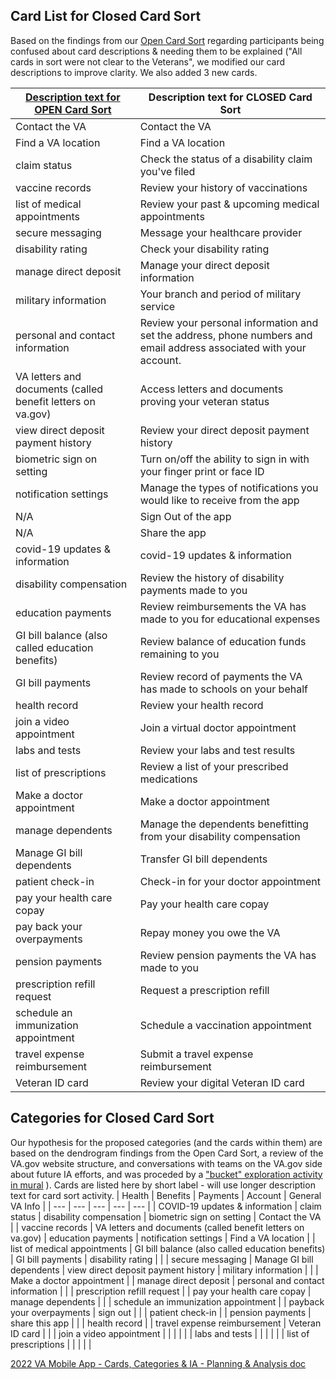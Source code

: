 
## Card List for Closed Card Sort
Based on the findings from our [Open Card Sort](https://github.com/department-of-veterans-affairs/va.gov-team/blob/master/products/va-mobile-app/ux-research/information-architecture/open%20card%20sort/Card-sort-research-report.md#key-findings) regarding participants being confused about card descriptions & needing them to be explained ("All cards in sort were not clear to the Veterans", we modified our card descriptions to improve clarity. We also added 3 new cards.



| [Description text for OPEN Card Sort](https://github.com/department-of-veterans-affairs/va.gov-team/blob/master/products/va-mobile-app/ux-research/information-architecture/open%20card%20sort/Card-sort-card-list.md) | Description text for CLOSED Card Sort |
| --- | --- |
| Contact the VA | Contact the VA |
| Find a VA location | Find a VA location |
| claim status | Check the status of a disability claim you've filed |
| vaccine records | Review your history of vaccinations |
| list of medical appointments | Review your past & upcoming medical appointments |
| secure messaging | Message your healthcare provider |
| disability rating | Check your disability rating |
| manage direct deposit | Manage your direct deposit information |
| military information | Your branch and period of military service |
| personal and contact information | Review your personal information and set the address, phone numbers and email address associated with your account. |
| VA letters and documents (called benefit letters on va.gov) | Access letters and documents proving your veteran status |
| view direct deposit payment history | Review your direct deposit payment history |
| biometric sign on setting | Turn on/off the ability to sign in with your finger print or face ID  |
| notification settings | Manage the types of notifications you would like to receive from the app |
| N/A | Sign Out of the app |
| N/A | Share the app |
| covid-19 updates & information | covid-19 updates & information |
| disability compensation | Review the history of disability payments made to you |
| education payments | Review reimbursements the VA has made to you for educational expenses |
| GI bill balance (also called education benefits) | Review balance of education funds remaining to you |
| GI bill payments | Review record of payments the VA has made to schools on your behalf |
| health record | Review your health record |
| join a video appointment | Join a virtual doctor appointment |
| labs and tests | Review your labs and test results |
| list of prescriptions | Review a list of your prescribed medications |
| Make a doctor appointment | Make a doctor appointment |
| manage dependents | Manage the dependents benefitting from your disability compensation |
| Manage GI bill dependents | Transfer GI bill dependents |
| patient check-in | Check-in for your doctor appointment |
| pay your health care copay | Pay your health care copay |
| pay back your overpayments | Repay money you owe the VA |
| pension payments | Review pension payments the VA has made to you |
| prescription refill request | Request a prescription refill |
| schedule an immunization appointment | Schedule a vaccination appointment |
| travel expense reimbursement | Submit a travel expense reimbursement |
| Veteran ID card | Review your digital Veteran ID card |

## Categories for Closed Card Sort
Our hypothesis for the proposed categories (and the cards within them) are based on the dendrogram findings from the Open Card Sort, a review of the VA.gov website structure, and conversations with teams on the VA.gov side about future IA efforts, and was proceded by a ["bucket" exploration activity in mural](https://app.mural.co/t/adhoccorporateworkspace2583/m/adhoccorporateworkspace2583/1634908357710/58074b53d4942298679622026490db78c1ee8806?wid=0-1643840124216)
). Cards are listed here by short label - will use longer description text for card sort activity.
| Health | Benefits | Payments | Account | General VA Info |
| --- | --- | --- | --- | --- |
| COVID-19 updates & information | claim status | disability compensation | biometric sign on setting | Contact the VA |
| vaccine records | VA letters and documents (called benefit letters on va.gov) | education payments | notification settings | Find a VA location |
| list of medical appointments | GI bill balance (also called education benefits) | GI bill payments | disability rating |  |
| secure messaging | Manage GI bill dependents | view direct deposit payment history | military information |  |
| Make a doctor appointment |  | manage direct deposit | personal and contact information |  |
| prescription refill request |  | pay your health care copay | manage dependents |  |
| schedule an immunization appointment |  | payback your overpayments | sign out |  |
| patient check-in |  | pension payments | share this app |  |
| health record |  | travel expense reimbursement | Veteran ID card |  |
| join a video appointment |  |  |  |  |
| labs and tests |  |  |  |  |
| list of prescriptions |  |  |  |  |

[2022 VA Mobile App -  Cards, Categories & IA - Planning & Analysis doc](https://docs.google.com/spreadsheets/d/1yos8_0m-jmjx4ABj-MZsoeanOWlWAGYrr-JxNCYD3ls/edit#gid=702138539)
